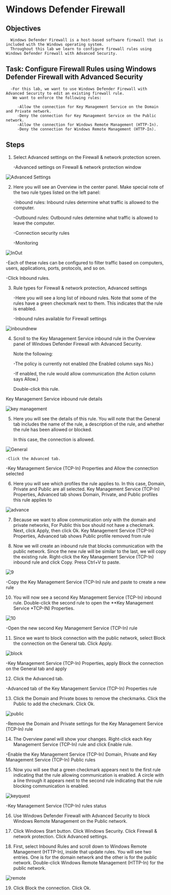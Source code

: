 # Windows Defender Firewall

   ## Objectives

      Windows Defender Firewall is a host-based software firewall that is included with the Windows operating system. 
      Throughout this lab we learn to configure firewall rules using Windows Defender Firewall with Advanced Security.


   ## Task: Configure Firewall Rules using Windows Defender Firewall with Advanced Security

      -For this lab, we want to use Windows Defender Firewall with Advanced Security to edit an existing firewall rule. 
       We want to enforce the following rules:

         -Allow the connection for Key Management Service on the Domain and Private network.
         -Deny the connection for Key Management Service on the Public network.
         -Allow the connection for Windows Remote Management (HTTP-In).
         -Deny the connection for Windows Remote Management (HTTP-In).

   ## Steps

1) Select Advanced settings on the Firewall & network protection screen.

   -Advanced settings on Firewall & network protection window

![Advanced Settings](https://github.com/ckeller1914/Windows-Defender-and-Firewall/assets/116524804/3dcdb50e-8a6d-40ef-9b0e-92c75fab2efb)


2) Here you will see an Overview in the center panel. Make special note of the two rule types listed on the left panel:

      -Inbound rules: Inbound rules determine what traffic is allowed to the computer.
   
      -Outbound rules: Outbound rules determine what traffic is allowed to leave the computer.
   
      -Connection security rules
   
      -Monitoring
   
![InOut](https://github.com/ckeller1914/Windows-Defender-and-Firewall/assets/116524804/ffc04a11-dcce-4059-83d5-7e3d0182acae)

   -Each of these rules can be configured to filter traffic based on computers, users, applications, ports, protocols, and so on.

   -Click Inbound rules.

3) Rule types for Firewall & network protection, Advanced settings

    -Here you will see a long list of inbound rules. Note that some of the rules have a green checkmark next to them. This indicates that the rule is enabled.

   -Inbound rules available for Firewall settings

![inboundnew](https://github.com/ckeller1914/Windows-Defender-and-Firewall/assets/116524804/b31aed82-39e7-45ae-839a-81a5dc816591)


4) Scroll to the Key Management Service inbound rule in the Overview panel of Windows Defender Firewall with Advanced Security.

   Note the following:
   
   -The policy is currently not enabled (the Enabled column says No.)
   
   -If enabled, the rule would allow communication (the Action column says Allow.)

   Double-click this rule.

   
Key Management Service inbound rule details

![key management](https://github.com/ckeller1914/Windows-Defender-and-Firewall/assets/116524804/09fc0e60-f826-44e1-9e56-4a5e90e3446d)


5) Here you will see the details of this rule. You will note that the General tab includes the name of the rule,
   a description of the rule, and whether the rule has been allowed or blocked.
   
   In this case, the connection is allowed.
   
![General](https://github.com/ckeller1914/Windows-Defender-and-Firewall/assets/116524804/a38d840e-531d-414a-af27-d6ad42ef8547)


    -Click the Advanced tab.

   
   -Key Management Service (TCP-In) Properties and Allow the connection selected

6) Here you will see which profiles the rule applies to. In this case, Domain, Private and Public are all selected.
   Key Management Service (TCP-In) Properties, Advanced tab shows Domain, Private, and Public profiles this rule applies to

![advance](https://github.com/ckeller1914/Windows-Defender-and-Firewall/assets/116524804/e19e5bae-9309-4a43-8d5f-c0361700d092)


7) Because we want to allow communication only with the domain and private networks, For Public this box should not have a checkmark. Next, click Apply, then click Ok.
   Key Management Service (TCP-In) Properties, Advanced tab shows Public profile removed from rule

8) Now we will create an inbound rule that blocks communication with the public network.
   Since the new rule will be similar to the last, we will copy the existing rule.
   Right-click the Key Management Service (TCP-In) inbound rule and click Copy.
   Press Ctrl+V to paste.

![9](https://github.com/ckeller1914/Windows-Defender-and-Firewall/assets/116524804/33ee4cd3-30a5-4921-b095-e0fa1d7350d1)


   -Copy the Key Management Service (TCP-In) rule and paste to create a new rule

10) You will now see a second Key Management Service (TCP-In) inbound rule. Double-click the second rule to open the **Key Management Service *TCP-IN) Properties.

![10](https://github.com/ckeller1914/Windows-Defender-and-Firewall/assets/116524804/5f42fd8f-4fa5-46fd-902c-7fea25bc45cf)


   -Open the new second Key Management Service (TCP-In) rule

11) Since we want to block connection with the public network, select Block the connection on the General tab. Click Apply.

![block](https://github.com/ckeller1914/Windows-Defender-and-Firewall/assets/116524804/3849ed4a-6017-4a49-ad59-39350c11894e)


   -Key Management Service (TCP-In) Properties, apply Block the connection on the General tab and apply

12) Click the Advanced tab.
    
   -Advanced tab of the Key Management Service (TCP-In) Properties rule

13) Click the Domain and Private boxes to remove the checkmarks. Click the Public to add the checkmark. Click Ok.

![public](https://github.com/ckeller1914/Windows-Defender-and-Firewall/assets/116524804/018edf85-6e9e-4772-b5e9-f4ac8ff41a8c)


   -Remove the Domain and Private settings for the Key Management Service (TCP-In) rule
   

14) The Overview panel will show your changes. Right-click each Key Management Service (TCP-In) rule and click Enable rule.


   -Enable the Key Management Service (TCP-In) Domain, Private and Key Management Service (TCP-In) Public rules


15) Now you will see that a green checkmark appears next to the first rule indicating that the rule allowing communication is enabled. A circle with a line through it appears next to the second rule indicating that the rule blocking communication is enabled.

![keyquest](https://github.com/ckeller1914/Windows-Defender-and-Firewall/assets/116524804/18b7cd55-3e12-4d07-969f-3fa1b40e0f2a)


   -Key Management Service (TCP-In) rules status
   

16) Use Windows Defender Firewall with Advanced Security to block Windows Remote Management on the Public network.


17) Click Windows Start button. Click Windows Security. Click Firewall & network protection. Click Advanced settings. 

18) First, select Inbound Rules and scroll down to Windows Remote Management (HTTP-In), inside that update rules.
    You will see two entries. One is for the domain network and the other is for the public network.
    Double-click Windows Remote Management (HTTP-In) for the public network.


![remote](https://github.com/ckeller1914/Windows-Defender-and-Firewall/assets/116524804/bf2124ac-69a0-49c9-99f0-728041062ec9)



19) Click Block the connection. Click Ok.

